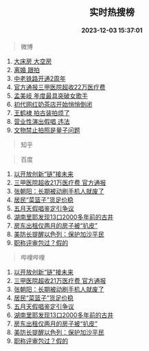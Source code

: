 <div align="center"><h2>实时热搜榜</h2><h4>2023-12-03 15:37:01</h4></div>

> 微博  

1. [大床房 大空房](https://s.weibo.com/weibo?q=%E5%A4%A7%E5%BA%8A%E6%88%BF%20%E5%A4%A7%E7%A9%BA%E6%88%BF&t=31&band_rank=1&Refer=top)<br />
2. [离婚 跟拍](https://s.weibo.com/weibo?q=%E7%A6%BB%E5%A9%9A%20%E8%B7%9F%E6%8B%8D&t=31&band_rank=2&Refer=top)<br />
3. [中老铁路开通2周年](https://s.weibo.com/weibo?q=%23%E4%B8%AD%E8%80%81%E9%93%81%E8%B7%AF%E5%BC%80%E9%80%9A2%E5%91%A8%E5%B9%B4%23&t=31&band_rank=3&Refer=top)<br />
4. [官方通报三甲医院超收22万医疗费](https://s.weibo.com/weibo?q=%23%E5%AE%98%E6%96%B9%E9%80%9A%E6%8A%A5%E4%B8%89%E7%94%B2%E5%8C%BB%E9%99%A2%E8%B6%85%E6%94%B622%E4%B8%87%E5%8C%BB%E7%96%97%E8%B4%B9%23&t=31&band_rank=4&Refer=top)<br />
5. [孟美岐 年度最具突破女歌手](https://s.weibo.com/weibo?q=%E5%AD%9F%E7%BE%8E%E5%B2%90%20%E5%B9%B4%E5%BA%A6%E6%9C%80%E5%85%B7%E7%AA%81%E7%A0%B4%E5%A5%B3%E6%AD%8C%E6%89%8B&t=31&band_rank=5&Refer=top)<br />
6. [初代网红奶茶店开始悄悄倒闭](https://s.weibo.com/weibo?q=%23%E5%88%9D%E4%BB%A3%E7%BD%91%E7%BA%A2%E5%A5%B6%E8%8C%B6%E5%BA%97%E5%BC%80%E5%A7%8B%E6%82%84%E6%82%84%E5%80%92%E9%97%AD%23&t=31&band_rank=6&Refer=top)<br />
7. [王鹤棣 拍古装拍烦了](https://s.weibo.com/weibo?q=%E7%8E%8B%E9%B9%A4%E6%A3%A3%20%E6%8B%8D%E5%8F%A4%E8%A3%85%E6%8B%8D%E7%83%A6%E4%BA%86&t=31&band_rank=7&Refer=top)<br />
8. [营业性演出假唱 违法](https://s.weibo.com/weibo?q=%E8%90%A5%E4%B8%9A%E6%80%A7%E6%BC%94%E5%87%BA%E5%81%87%E5%94%B1%20%E8%BF%9D%E6%B3%95&t=31&band_rank=8&Refer=top)<br />
9. [文物禁止拍照是量子问题](https://s.weibo.com/weibo?q=%23%E6%96%87%E7%89%A9%E7%A6%81%E6%AD%A2%E6%8B%8D%E7%85%A7%E6%98%AF%E9%87%8F%E5%AD%90%E9%97%AE%E9%A2%98%23&t=31&band_rank=9&Refer=top)<br />

> 知乎  


> 百度  

1. [以开放创新“链”接未来](https://www.baidu.com/s?wd=%E4%BB%A5%E5%BC%80%E6%94%BE%E5%88%9B%E6%96%B0%E2%80%9C%E9%93%BE%E2%80%9D%E6%8E%A5%E6%9C%AA%E6%9D%A5&sa=fyb_news&rsv_dl=fyb_news)<br />
2. [三甲医院超收21万医疗费 官方通报](https://www.baidu.com/s?wd=%E4%B8%89%E7%94%B2%E5%8C%BB%E9%99%A2%E8%B6%85%E6%94%B621%E4%B8%87%E5%8C%BB%E7%96%97%E8%B4%B9+%E5%AE%98%E6%96%B9%E9%80%9A%E6%8A%A5&sa=fyb_news&rsv_dl=fyb_news)<br />
3. [张朝阳：长期被动刷手机人就废了](https://www.baidu.com/s?wd=%E5%BC%A0%E6%9C%9D%E9%98%B3%EF%BC%9A%E9%95%BF%E6%9C%9F%E8%A2%AB%E5%8A%A8%E5%88%B7%E6%89%8B%E6%9C%BA%E4%BA%BA%E5%B0%B1%E5%BA%9F%E4%BA%86&sa=fyb_news&rsv_dl=fyb_news)<br />
4. [居民“菜篮子”货足价稳](https://www.baidu.com/s?wd=%E5%B1%85%E6%B0%91%E2%80%9C%E8%8F%9C%E7%AF%AE%E5%AD%90%E2%80%9D%E8%B4%A7%E8%B6%B3%E4%BB%B7%E7%A8%B3&sa=fyb_news&rsv_dl=fyb_news)<br />
5. [五月天假唱鉴定引争议](https://www.baidu.com/s?wd=%E4%BA%94%E6%9C%88%E5%A4%A9%E5%81%87%E5%94%B1%E9%89%B4%E5%AE%9A%E5%BC%95%E4%BA%89%E8%AE%AE&sa=fyb_news&rsv_dl=fyb_news)<br />
6. [湖南里耶发现13口2000多年前的古井](https://www.baidu.com/s?wd=%E6%B9%96%E5%8D%97%E9%87%8C%E8%80%B6%E5%8F%91%E7%8E%B013%E5%8F%A32000%E5%A4%9A%E5%B9%B4%E5%89%8D%E7%9A%84%E5%8F%A4%E4%BA%95&sa=fyb_news&rsv_dl=fyb_news)<br />
7. [房东出租仅两月的房子被“扒皮”](https://www.baidu.com/s?wd=%E6%88%BF%E4%B8%9C%E5%87%BA%E7%A7%9F%E4%BB%85%E4%B8%A4%E6%9C%88%E7%9A%84%E6%88%BF%E5%AD%90%E8%A2%AB%E2%80%9C%E6%89%92%E7%9A%AE%E2%80%9D&sa=fyb_news&rsv_dl=fyb_news)<br />
8. [美防长提醒以色列：保护加沙平民](https://www.baidu.com/s?wd=%E7%BE%8E%E9%98%B2%E9%95%BF%E6%8F%90%E9%86%92%E4%BB%A5%E8%89%B2%E5%88%97%EF%BC%9A%E4%BF%9D%E6%8A%A4%E5%8A%A0%E6%B2%99%E5%B9%B3%E6%B0%91&sa=fyb_news&rsv_dl=fyb_news)<br />
9. [职称评审包过？假的](https://www.baidu.com/s?wd=%E8%81%8C%E7%A7%B0%E8%AF%84%E5%AE%A1%E5%8C%85%E8%BF%87%EF%BC%9F%E5%81%87%E7%9A%84&sa=fyb_news&rsv_dl=fyb_news)<br />

> 哔哩哔哩  

1. [以开放创新“链”接未来](https://www.baidu.com/s?wd=%E4%BB%A5%E5%BC%80%E6%94%BE%E5%88%9B%E6%96%B0%E2%80%9C%E9%93%BE%E2%80%9D%E6%8E%A5%E6%9C%AA%E6%9D%A5&sa=fyb_news&rsv_dl=fyb_news)<br />
2. [三甲医院超收21万医疗费 官方通报](https://www.baidu.com/s?wd=%E4%B8%89%E7%94%B2%E5%8C%BB%E9%99%A2%E8%B6%85%E6%94%B621%E4%B8%87%E5%8C%BB%E7%96%97%E8%B4%B9+%E5%AE%98%E6%96%B9%E9%80%9A%E6%8A%A5&sa=fyb_news&rsv_dl=fyb_news)<br />
3. [张朝阳：长期被动刷手机人就废了](https://www.baidu.com/s?wd=%E5%BC%A0%E6%9C%9D%E9%98%B3%EF%BC%9A%E9%95%BF%E6%9C%9F%E8%A2%AB%E5%8A%A8%E5%88%B7%E6%89%8B%E6%9C%BA%E4%BA%BA%E5%B0%B1%E5%BA%9F%E4%BA%86&sa=fyb_news&rsv_dl=fyb_news)<br />
4. [居民“菜篮子”货足价稳](https://www.baidu.com/s?wd=%E5%B1%85%E6%B0%91%E2%80%9C%E8%8F%9C%E7%AF%AE%E5%AD%90%E2%80%9D%E8%B4%A7%E8%B6%B3%E4%BB%B7%E7%A8%B3&sa=fyb_news&rsv_dl=fyb_news)<br />
5. [五月天假唱鉴定引争议](https://www.baidu.com/s?wd=%E4%BA%94%E6%9C%88%E5%A4%A9%E5%81%87%E5%94%B1%E9%89%B4%E5%AE%9A%E5%BC%95%E4%BA%89%E8%AE%AE&sa=fyb_news&rsv_dl=fyb_news)<br />
6. [湖南里耶发现13口2000多年前的古井](https://www.baidu.com/s?wd=%E6%B9%96%E5%8D%97%E9%87%8C%E8%80%B6%E5%8F%91%E7%8E%B013%E5%8F%A32000%E5%A4%9A%E5%B9%B4%E5%89%8D%E7%9A%84%E5%8F%A4%E4%BA%95&sa=fyb_news&rsv_dl=fyb_news)<br />
7. [房东出租仅两月的房子被“扒皮”](https://www.baidu.com/s?wd=%E6%88%BF%E4%B8%9C%E5%87%BA%E7%A7%9F%E4%BB%85%E4%B8%A4%E6%9C%88%E7%9A%84%E6%88%BF%E5%AD%90%E8%A2%AB%E2%80%9C%E6%89%92%E7%9A%AE%E2%80%9D&sa=fyb_news&rsv_dl=fyb_news)<br />
8. [美防长提醒以色列：保护加沙平民](https://www.baidu.com/s?wd=%E7%BE%8E%E9%98%B2%E9%95%BF%E6%8F%90%E9%86%92%E4%BB%A5%E8%89%B2%E5%88%97%EF%BC%9A%E4%BF%9D%E6%8A%A4%E5%8A%A0%E6%B2%99%E5%B9%B3%E6%B0%91&sa=fyb_news&rsv_dl=fyb_news)<br />
9. [职称评审包过？假的](https://www.baidu.com/s?wd=%E8%81%8C%E7%A7%B0%E8%AF%84%E5%AE%A1%E5%8C%85%E8%BF%87%EF%BC%9F%E5%81%87%E7%9A%84&sa=fyb_news&rsv_dl=fyb_news)<br />

